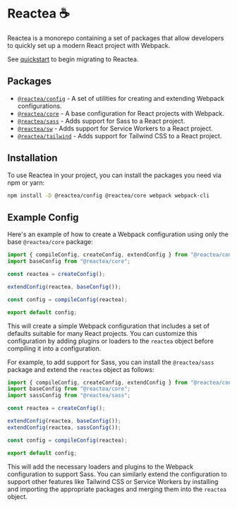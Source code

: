 # Reactea ☕

Reactea is a monorepo containing a set of packages that allow developers to quickly set up a modern React project with Webpack.

See [quickstart](./QUICKSTART.md) to begin migrating to Reactea.

## Packages

- [`@reactea/config`](./packages/config) - A set of utilities for creating and extending Webpack configurations.
- [`@reactea/core`](./packages/core) - A base configuration for React projects with Webpack.
- [`@reactea/sass`](./packages/sass) - Adds support for Sass to a React project.
- [`@reactea/sw`](./packages/sw) - Adds support for Service Workers to a React project.
- [`@reactea/tailwind`](./packages/tailwind) - Adds support for Tailwind CSS to a React project.

## Installation

To use Reactea in your project, you can install the packages you need via npm or yarn:

```sh
npm install -D @reactea/config @reactea/core webpack webpack-cli
```

## Example Config

Here's an example of how to create a Webpack configuration using only the base `@reactea/core` package:

```js
import { compileConfig, createConfig, extendConfig } from "@reactea/config";
import baseConfig from "@reactea/core";

const reactea = createConfig();

extendConfig(reactea, baseConfig());

const config = compileConfig(reactea);

export default config;
```

This will create a simple Webpack configuration that includes a set of defaults suitable for many React projects. You can customize this configuration by adding plugins or loaders to the `reactea` object before compiling it into a configuration.

For example, to add support for Sass, you can install the `@reactea/sass` package and extend the `reactea` object as follows:

```js
import { compileConfig, createConfig, extendConfig } from "@reactea/config";
import baseConfig from "@reactea/core";
import sassConfig from "@reactea/sass";

const reactea = createConfig();

extendConfig(reactea, baseConfig());
extendConfig(reactea, sassConfig());

const config = compileConfig(reactea);

export default config;
```

This will add the necessary loaders and plugins to the Webpack configuration to support Sass. You can similarly extend the configuration to support other features like Tailwind CSS or Service Workers by installing and importing the appropriate packages and merging them into the `reactea` object.
